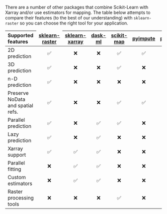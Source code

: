 There are a number of other packages that combine Scikit-Learn with Xarray and/or use estimators for mapping. The table below attempts to compare their features (to the best of our understanding) with `sklearn-raster` so you can choose the right tool for your application.

<style>
/* Highlight the sklearn-raster header */
table tr > th:nth-child(2) {
  border: 2px dotted var(--md-typeset-a-color);
}
</style>

| Supported features | [sklearn-raster](https://sklearn-raster.readthedocs.io/en/latest/) | [sklearn-xarray](https://phausamann.github.io/sklearn-xarray/) | [dask-ml](https://ml.dask.org/) | [scikit-map](https://github.com/openlandmap/scikit-map) | [pyimpute](https://github.com/perrygeo/pyimpute) | [pyspatialml](https://stevenpawley.github.io/Pyspatialml/) |
|:---|:---:|:---:|:---:|:---:|:---:|:---:|
| 2D prediction | ✅ | ❌ | ❌ | ✅ | ✅ | ✅ |
| 3D prediction | ✅ | ❌ | ❌ | ✅ | ❌ | ❌ |
| n-D prediction  | ✅ | ❌ | ❌ | ❌ | ❌ | ❌ |
| Preserve NoData and spatial refs. | ✅ | ❌ | ❌ | ✅ | ✅ | ✅ |
| Parallel prediction | ✅ | ❌ | ✅ | ✅ | ❌ | ❌ |
| Lazy prediction | ✅ | ❌ | ✅ | ❌ | ❌ | ❌ |
| Xarray support | ✅ | ✅ | ✅ | ❌ | ❌ | ❌ |
| Parallel fitting | ❌ | ✅ | ✅ | ❌ | ❌ | ❌ |
| Custom estimators | ❌ | ✅ | ✅ | ❌ | ❌ | ❌ |
| Raster processing tools | ❌ | ❌ | ❌ | ✅ | ❌ | ❌ |
